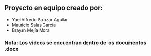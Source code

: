 ## Proyecto en equipo creado por:
- Yael Alfredo Salazar Aguilar
- Mauricio Salas García
- Brayan Mejía Mora

### Nota: Los videos se encuentran dentro de los documentos .docx
